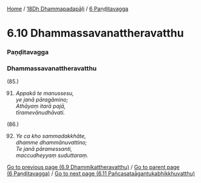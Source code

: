
[Home](/) / [18Dh Dhammapadapāḷi](../../18Dh.md) / [6 Paṇḍitavagga](../6.md)

# 6.10 Dhammassavanattheravatthu

### Paṇḍitavagga

### Dhammassavanattheravatthu

(85.)

91. _Appakā te manussesu,_  
_ye janā pāragāmino;_  
_Athāyaṃ itarā pajā,_  
_tīramevānudhāvati._  


(86.)

92. _Ye ca kho sammadakkhāte,_  
_dhamme dhammānuvattino;_  
_Te janā pāramessanti,_  
_maccudheyyaṃ suduttaraṃ._  


[Go to previous page (6.9 Dhammikattheravatthu)](6.9.md) / [Go to parent page (6 Paṇḍitavagga)](../6.md) / [Go to next page (6.11 Pañcasataāgantukabhikkhuvatthu)](6.11.md)


